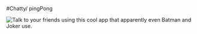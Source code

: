 #Chatty/ pingPong

![Talk to your friends using this cool app that apparently even Batman and Joker use.](./.build/pingPong.png)
